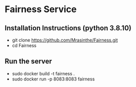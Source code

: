 # Fairness Service

## Installation Instructions (python 3.8.10)

- git clone https://github.com/Mrasinthe/Fairness.git
- cd Fairness

## Run the server

- sudo docker build -t fairness .
- sudo docker run -p 8083:8083 fairness


